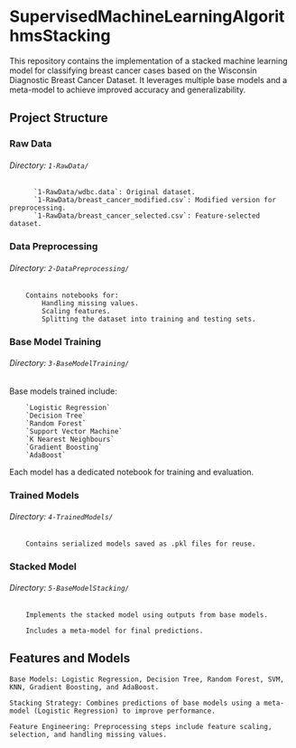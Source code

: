 # SupervisedMachineLearningAlgorithmsStacking
This repository contains the implementation of a stacked machine learning model for classifying breast cancer cases based on the Wisconsin Diagnostic Breast Cancer Dataset. It leverages multiple base models and a meta-model to achieve improved accuracy and generalizability.




## Project Structure



### Raw Data

###### Directory: `1-RawData/`
          `1-RawData/wdbc.data`: Original dataset.
          `1-RawData/breast_cancer_modified.csv`: Modified version for preprocessing.
          `1-RawData/breast_cancer_selected.csv`: Feature-selected dataset.


### Data Preprocessing

###### Directory: `2-DataPreprocessing/`

        Contains notebooks for:
            Handling missing values.
            Scaling features.
            Splitting the dataset into training and testing sets.


### Base Model Training

###### Directory: `3-BaseModelTraining/`

Base models trained include:

        `Logistic Regression`
        `Decision Tree`
        `Random Forest`
        `Support Vector Machine`
        `K Nearest Neighbours`
        `Gradient Boosting`
        `AdaBoost`
Each model has a dedicated notebook for training and evaluation.


### Trained Models

###### Directory: `4-TrainedModels/`

        Contains serialized models saved as .pkl files for reuse.


### Stacked Model

###### Directory: `5-BaseModelStacking/`

        Implements the stacked model using outputs from base models.

        Includes a meta-model for final predictions.



        

## Features and Models

    Base Models: Logistic Regression, Decision Tree, Random Forest, SVM, KNN, Gradient Boosting, and AdaBoost.

    Stacking Strategy: Combines predictions of base models using a meta-model (Logistic Regression) to improve performance.

    Feature Engineering: Preprocessing steps include feature scaling, selection, and handling missing values.
